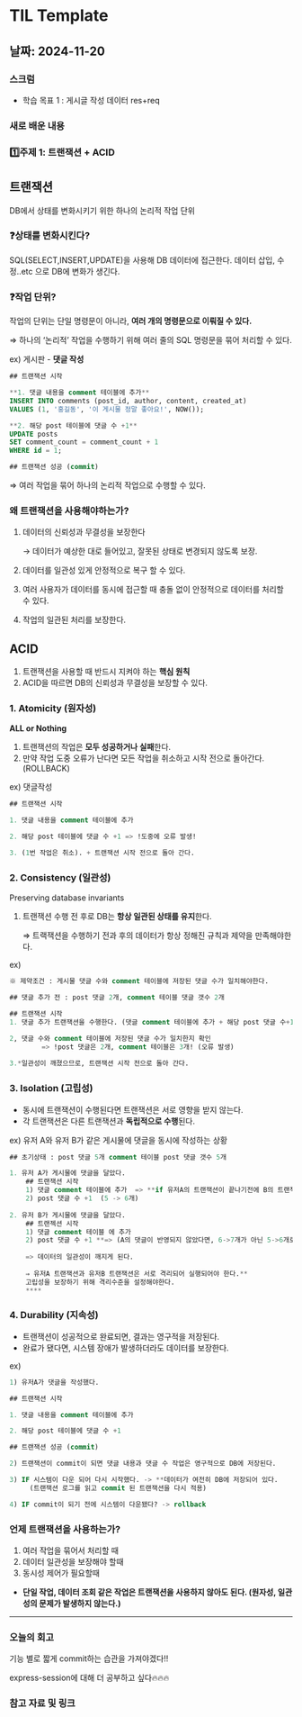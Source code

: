 # TIL Template

## 날짜: 2024-11-20

### 스크럼

- 학습 목표 1 : 게시글 작성 데이터 res+req

### 새로 배운 내용

### 1️⃣주제 1: 트랜잭션 + ACID

## 트랜잭션
DB에서 상태를 변화시키기 위한 하나의 논리적 작업 단위

### ❓상태를 변화시킨다?

SQL(SELECT,INSERT,UPDATE)을 사용해 DB 데이터에 접근한다. 데이터 삽입, 수정..etc 으로 DB에 변화가 생긴다.

### ❓작업 단위?

작업의 단위는 단일 명령문이 아니라, **여러 개의 명령문으로 이뤄질 수 있다.**

⇒ 하나의 ‘논리적’ 작업을 수행하기 위해 여러 줄의 SQL 명령문을 묶어 처리할 수 있다.

ex) 게시판 - **댓글 작성**

```sql
## 트랜잭션 시작

**1. 댓글 내용을 comment 테이블에 추가**
INSERT INTO comments (post_id, author, content, created_at) 
VALUES (1, '홍길동', '이 게시물 정말 좋아요!', NOW());

**2. 해당 post 테이블에 댓글 수 +1**
UPDATE posts 
SET comment_count = comment_count + 1 
WHERE id = 1;

## 트랜잭션 성공 (commit)
```
⇒ 여러 작업을 묶어 하나의 논리적 작업으로 수행할 수 있다.

### 왜 트랜잭션을 사용해야하는가?

1. 데이터의 신뢰성과 무결성을 보장한다
    
    → 데이터가 예상한 대로 들어있고, 잘못된 상태로 변경되지 않도록 보장.
    
2. 데이터를 일관성 있게 안정적으로 복구 할 수 있다.
3. 여러 사용자가 데이터를 동시에 접근할 때 충돌 없이 안정적으로 데이터를 처리할 수 있다.
4. 작업의 일관된 처리를 보장한다.

## ACID
1. 트랜잭션을 사용할 때 반드시 지켜야 하는 **핵심 원칙**
2. ACID을 따르면 DB의 신뢰성과 무결성을 보장할 수 있다.

### 1. Atomicity (원자성)
 **ALL or Nothing**

1. 트랜잭션의 작업은 **모두 성공하거나 실패**한다.
2. 만약 작업 도중 오류가 난다면 모든 작업을 취소하고 시작 전으로 돌아간다. (ROLLBACK)

ex) 댓글작성

```sql
## 트랜잭션 시작

1. 댓글 내용을 comment 테이블에 추가

2. 해당 post 테이블에 댓글 수 +1 => !도중에 오류 발생!

3. (1번 작업은 취소). + 트랜잭션 시작 전으로 돌아 간다.
```

### 2. Consistency (일관성)
Preserving database invariants

1. 트랜잭션 수행 전 후로 DB는 **항상 일관된 상태를 유지**한다.
    
    ⇒ 트랙잭션을 수행하기 전과 후의 데이터가 항상 정해진 규칙과 제약을 만족해야한다.
    

ex) 

```sql
※ 제약조건 : 게시물 댓글 수와 comment 테이블에 저장된 댓글 수가 일치해야한다.

## 댓글 추가 전 : post 댓글 2개, comment 테이블 댓글 갯수 2개

## 트랜잭션 시작
1. 댓글 추가 트랜잭션을 수행한다. (댓글 comment 테이블에 추가 + 해당 post 댓글 수+1)

2, 댓글 수와 comment 테이블에 저장된 댓글 수가 일치한지 확인 
		=> !post 댓글은 2개, comment 테이블은 3개! (오류 발생)
		
3.*일관성이 깨졌으므로, 트랜잭션 시작 전으로 돌아 간다.
```

### 3. Isolation (고립성)

- 동시에 트랜잭션이 수행된다면 트랜잭션은 서로 영향을 받지 않는다.
- 각 트랜잭션은 다른 트랜잭션과 **독립적으로 수행**된다.

ex) 유저 A와 유저 B가 같은 게시물에 댓글을 동시에 작성하는 상황

```sql
## 초기상태 : post 댓글 5개 comment 테이블 post 댓글 갯수 5개

1. 유저 A가 게시물에 댓글을 달았다.
	## 트랜잭션 시작
	1) 댓글 comment 테이블에 추가  => **if 유저A의 트랜잭션이 끝나기전에 B의 트랜잭션이 시작됐다.**
	2) post 댓글 수 +1  (5 -> 6개) 
	
2. 유저 B가 게시물에 댓글을 달았다.
	## 트랜젝션 시작
	1) 댓글 comment 테이블 에 추가
	2) post 댓글 수 +1 **=> (A의 댓글이 반영되지 않았다면, 6->7개가 아닌 5->6개로 갱신된다.)
	
	=> 데이터의 일관성이 깨지게 된다.
	
	⇒ 유저A 트랜잭션과 유저B 트랜잭션은 서로 격리되어 실행되어야 한다.**
	고립성을 보장하기 위해 격리수준을 설정해야한다.
	****
```

### 4. Durability (지속성)

- 트랜잭션이 성공적으로 완료되면, 결과는 영구적을 저장된다.
- 완료가 됐다면, 시스템 장애가 발생하더라도 데이터를 보장한다.

ex)

```sql
1) 유저A가 댓글을 작성했다.

## 트랜잭션 시작

1. 댓글 내용을 comment 테이블에 추가

2. 해당 post 테이블에 댓글 수 +1

## 트랜잭션 성공 (commit)

2) 트랜잭션이 commit이 되면 댓글 내용과 댓글 수 작업은 영구적으로 DB에 저장된다.

3) IF 시스템이 다운 되어 다시 시작했다. -> **데이터가 여전히 DB에 저장되어 있다.
	 (트랜잭션 로그를 읽고 commit 된 트랜잭션을 다시 적용)

4) IF commit이 되기 전에 시스템이 다운됐다? -> rollback
```

### 언제 트랜잭션을 사용하는가?
1. 여러 작업을 묶어서 처리할 때
2. 데이터 일관성을 보장해야 할때
3. 동시성 제어가 필요할때
- **단일 작업, 데이터 조회 같은 작업은 트랜잭션을 사용하지 않아도 된다. (원자성, 일관성의 문제가 발생하지 않는다.)**
  
---


### 오늘의 회고

기능 별로 짧게 commit하는 습관을 가져야겠다!!

express-session에 대해 더 공부하고 싶다🔥🔥🔥

### 참고 자료 및 링크
